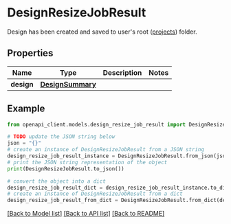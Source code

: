 # DesignResizeJobResult

Design has been created and saved to user's root ([projects](https://www.canva.com/help/find-designs-and-folders/)) folder.

## Properties

Name | Type | Description | Notes
------------ | ------------- | ------------- | -------------
**design** | [**DesignSummary**](DesignSummary.md) |  | 

## Example

```python
from openapi_client.models.design_resize_job_result import DesignResizeJobResult

# TODO update the JSON string below
json = "{}"
# create an instance of DesignResizeJobResult from a JSON string
design_resize_job_result_instance = DesignResizeJobResult.from_json(json)
# print the JSON string representation of the object
print(DesignResizeJobResult.to_json())

# convert the object into a dict
design_resize_job_result_dict = design_resize_job_result_instance.to_dict()
# create an instance of DesignResizeJobResult from a dict
design_resize_job_result_from_dict = DesignResizeJobResult.from_dict(design_resize_job_result_dict)
```
[[Back to Model list]](../README.md#documentation-for-models) [[Back to API list]](../README.md#documentation-for-api-endpoints) [[Back to README]](../README.md)


